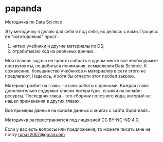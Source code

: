 # papanda

Методичка по Data Science

Эту методичку я делаю для себя и под себя, но делюсь с вами. Процесс ее "изготовления" прост:

1) читаю учебники и другие материалы по DS;
2) отрабатываю код на реальных данных.

Моя главная задача не просто собрать в одном месте все необходимые инструменты, 
но добиться понимания, осмысления Data Science. К сожалению, большинство учебников и материалов
в сети этого не предлагают. Надеюсь, я хотя бы отчасти этот пробел закрою.

Материал разбит на главы - этапы работы с данными. Каждая глава дополнительно содержит список литературы, ссылки на онлайн-ресурсы. 
Последняя глава - это сборник полезного кода, который не нашел применения в других главах.

Все примеры данные на основе данных о книгах с сайта Goodreads..

Методичка распространяется под лицензией CC BY-NC-ND 4.0.

Если у вас есть вопросы или предложения, то можете писать мне на почту runaz2007@gmail.com
